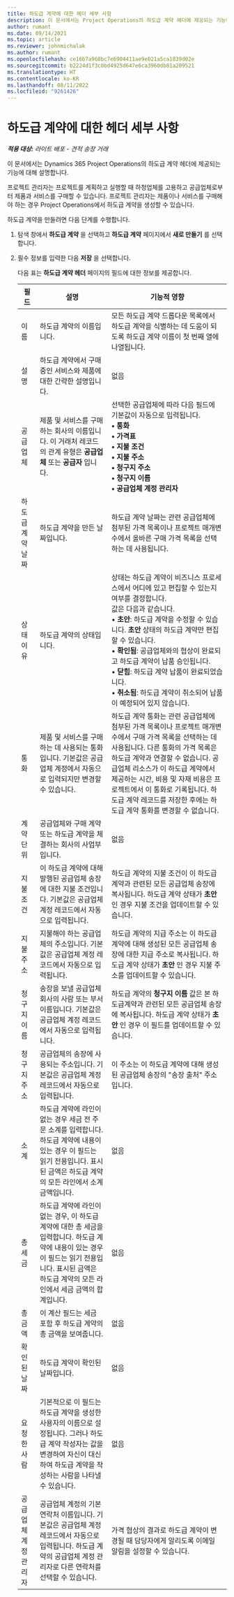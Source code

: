 ```yaml
---
title: 하도급 계약에 대한 헤더 세부 사항
description: 이 문서에서는 Project Operations의 하도급 계약 헤더에 제공되는 기능에 대해 설명합니다.
author: rumant
ms.date: 09/14/2021
ms.topic: article
ms.reviewer: johnmichalak
ms.author: rumant
ms.openlocfilehash: ce16b7a968bc7e6904411ae9e021a5ca1839d02e
ms.sourcegitcommit: b2224d1f3c0bd4925d647e6ca3960db81a209521
ms.translationtype: HT
ms.contentlocale: ko-KR
ms.lasthandoff: 08/11/2022
ms.locfileid: "9261426"
---
```

# <a name="header-details-for-subcontracts"></a>하도급 계약에 대한 헤더 세부 사항

_**적용 대상:** 라이트 배포 - 견적 송장 거래_

이 문서에서는 Dynamics 365 Project Operations의 하도급 계약 헤더에 제공되는 기능에 대해 설명합니다.

프로젝트 관리자는 프로젝트를 계획하고 실행할 때 하청업체를 고용하고 공급업체로부터 제품과 서비스를 구매할 수 있습니다. 프로젝트 관리자는 제품이나 서비스를 구매해야 하는 경우 Project Operations에서 하도급 계약을 생성할 수 있습니다.

하도급 계약을 만들려면 다음 단계를 수행합니다.

1. 탐색 창에서 **하도급 계약** 을 선택하고 **하도급 계약** 페이지에서 **새로 만들기** 를 선택합니다.
2. 필수 정보를 입력한 다음 **저장** 을 선택합니다.

    다음 표는 **하도급 계약 헤더** 페이지의 필드에 대한 정보를 제공합니다.

    | 필드 | 설명 |기능적 영향 |
    |---|------|---| 
    | 이름 | 하도급 계약의 이름입니다. | 모든 하도급 계약 드롭다운 목록에서 하도급 계약을 식별하는 데 도움이 되도록 하도급 계약 이름이 첫 번째 열에 나열됩니다. | 
    | 설명 | 하도급 계약에서 구매 중인 서비스와 제품에 대한 간략한 설명입니다. | 없음 |
    | 공급업체 | 제품 및 서비스를 구매하는 회사의 이름입니다. 이 거래처 레코드의 관계 유형은 **공급업체** 또는 **공급자** 입니다. | 선택한 공급업체에 따라 다음 필드에 기본값이 자동으로 입력됩니다.<br/> **• 통화** </br> **• 가격표** </br> **• 지불 조건**</br> **• 지불 주소**</br> **• 청구지 주소**</br> **• 청구지 이름** </br>**• 공급업체 계정 관리자**|
    | 하도급 계약 날짜 | 하도급 계약을 만든 날짜입니다. | 하도급 계약 날짜는 관련 공급업체에 첨부된 가격 목록이나 프로젝트 매개변수에서 올바른 구매 가격 목록을 선택하는 데 사용됩니다. |
    | 상태 이유 | 하도급 계약의 상태입니다. | 상태는 하도급 계약이 비즈니스 프로세스에서 어디에 있고 편집할 수 있는지 여부를 결정합니다. <br/>값은 다음과 같습니다.<br>• **초안**: 하도급 계약을 수정할 수 있습니다. **초안** 상태의 하도급 계약만 편집할 수 있습니다.<br/>• **확인됨**: 공급업체와의 협상이 완료되고 하도급 계약이 납품 승인됩니다. <br/>• **닫힘**: 하도급 계약 납품이 완료되었습니다.<br/>• **취소됨**: 하도급 계약이 취소되어 납품이 예정되어 있지 않습니다.  | 
    | 통화 | 제품 및 서비스를 구매하는 데 사용되는 통화입니다. 기본값은 공급업체 계정에서 자동으로 입력되지만 변경할 수 있습니다. | 하도급 계약 통화는 관련 공급업체에 첨부된 가격 목록이나 프로젝트 매개변수에서 구매 가격 목록을 선택하는 데 사용됩니다. 다른 통화의 가격 목록은 하도급 계약과 연결할 수 없습니다. 공급업체 리소스가 이 하도급 계약에서 제공하는 시간, 비용 및 자재 비용은 프로젝트에서 이 통화로 기록됩니다. 하도급 계약 레코드를 저장한 후에는 하도급 계약 통화를 변경할 수 없습니다.|
    | 계약 단위 | 공급업체와 구매 계약 또는 하도급 계약을 체결하는 회사의 사업부입니다. | 없음 |
    | 지불 조건 | 이 하도급 계약에 대해 발행된 공급업체 송장에 대한 지불 조건입니다. 기본값은 공급업체 계정 레코드에서 자동으로 입력됩니다. | 하도급 계약의 지불 조건이 이 하도급 계약과 관련된 모든 공급업체 송장에 복사됩니다. 하도급 계약 상태가 **초안** 인 경우 지불 조건을 업데이트할 수 있습니다. | 
    | 지불 주소 | 지불해야 하는 공급업체의 주소입니다. 기본값은 공급업체 계정 레코드에서 자동으로 입력됩니다. | 하도급 계약의 지급 주소는 이 하도급 계약에 대해 생성된 모든 공급업체 송장에 대한 지급 주소로 복사됩니다. 하도급 계약 상태가 **초안** 인 경우 지불 주소를 업데이트할 수 있습니다.|
    | 청구지 이름 | 송장을 보낼 공급업체 회사의 사람 또는 부서 이름입니다. 기본값은 공급업체 계정 레코드에서 자동으로 입력됩니다. | 하도급 계약의 **청구지 이름** 값은 본 하도급계약과 관련된 모든 공급업체 송장에 복사됩니다. 하도급 계약 상태가 **초안** 인 경우 이 필드를 업데이트할 수 있습니다.|
    | 청구지 주소 | 공급업체의 송장에 사용되는 주소입니다. 기본값은 공급업체 계정 레코드에서 자동으로 입력됩니다. | 이 주소는 이 하도급 계약에 대해 생성된 공급업체 송장의 "송장 출처" 주소입니다. |
    | 소계 | 하도급 계약에 라인이 없는 경우 세금 전 주문 소계를 입력합니다. 하도급 계약에 내용이 있는 경우 이 필드는 읽기 전용입니다. 표시된 금액은 하도급 계약의 모든 라인에서 소계 금액입니다. | 없음 |
    | 총 세금 | 하도급 계약에 라인이 없는 경우, 이 하도급 계약에 대한 총 세금을 입력합니다. 하도급 계약에 내용이 있는 경우 이 필드는 읽기 전용입니다. 표시된 금액은 하도급 계약의 모든 라인에서 세금 금액의 합계입니다. | 없음 |
    | 총 금액 | 이 계산 필드는 세금 포함 후 하도급 계약의 총 금액을 보여줍니다. | 없음 |
    | 확인된 날짜 | 하도급 계약이 확인된 날짜입니다. | 없음 |
    | 요청한 사람 | 기본적으로 이 필드는 하도급 계약을 생성한 사용자의 이름으로 설정됩니다. 그러나 하도급 계약 작성자는 값을 변경하여 자신이 대신하여 하도급 계약을 작성하는 사람을 나타낼 수 있습니다. | 없음 |
    | 공급업체 계정 관리자 | 공급업체 계정의 기본 연락처 이름입니다. 기본값은 공급업체 계정 레코드에서 자동으로 입력됩니다. 하도급 계약의 공급업체 계정 관리자로 다른 연락처를 선택할 수 있습니다. | 가격 협상의 결과로 하도급 계약이 변경될 때 담당자에게 알리도록 이메일 알림을 설정할 수 있습니다. |
